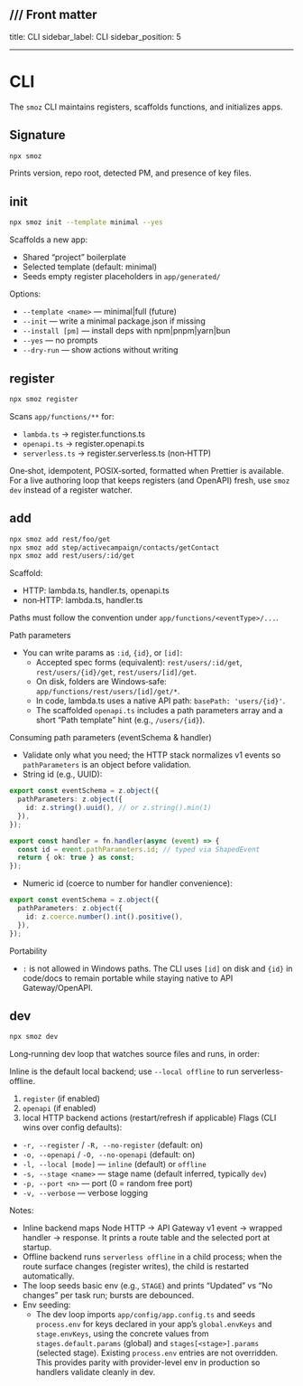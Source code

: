 ## /// Front matter

title: CLI
sidebar_label: CLI
sidebar_position: 5

---

# CLI

The `smoz` CLI maintains registers, scaffolds functions, and initializes apps.

## Signature

```bash
npx smoz
```

Prints version, repo root, detected PM, and presence of key files.

## init

```bash
npx smoz init --template minimal --yes
```

Scaffolds a new app:

- Shared “project” boilerplate
- Selected template (default: minimal)
- Seeds empty register placeholders in `app/generated/`

Options:

- `--template <name>` — minimal|full (future)
- `--init` — write a minimal package.json if missing
- `--install [pm]` — install deps with npm|pnpm|yarn|bun
- `--yes` — no prompts
- `--dry-run` — show actions without writing

## register

```bash
npx smoz register
```

Scans `app/functions/**` for:

- `lambda.ts` → register.functions.ts
- `openapi.ts` → register.openapi.ts
- `serverless.ts` → register.serverless.ts (non‑HTTP)

One‑shot, idempotent, POSIX‑sorted, formatted when Prettier is available.
For a live authoring loop that keeps registers (and OpenAPI) fresh, use `smoz dev`
instead of a register watcher.

## add

```bash
npx smoz add rest/foo/get
npx smoz add step/activecampaign/contacts/getContact
npx smoz add rest/users/:id/get
```

Scaffold:

- HTTP: lambda.ts, handler.ts, openapi.ts
- non‑HTTP: lambda.ts, handler.ts

Paths must follow the convention under `app/functions/<eventType>/...`.

Path parameters

- You can write params as `:id`, `{id}`, or `[id]`:
  - Accepted spec forms (equivalent): `rest/users/:id/get`, `rest/users/{id}/get`, `rest/users/[id]/get`.
  - On disk, folders are Windows‑safe: `app/functions/rest/users/[id]/get/*`.
  - In code, lambda.ts uses a native API path: `basePath: 'users/{id}'`.
  - The scaffolded `openapi.ts` includes a path parameters array and a short “Path template” hint (e.g., `/users/{id}`).

Consuming path parameters (eventSchema & handler)

- Validate only what you need; the HTTP stack normalizes v1 events so `pathParameters` is an object before validation.
- String id (e.g., UUID):

```ts
export const eventSchema = z.object({
  pathParameters: z.object({
    id: z.string().uuid(), // or z.string().min(1)
  }),
});

export const handler = fn.handler(async (event) => {
  const id = event.pathParameters.id; // typed via ShapedEvent
  return { ok: true } as const;
});
```

- Numeric id (coerce to number for handler convenience):

```ts
export const eventSchema = z.object({
  pathParameters: z.object({
    id: z.coerce.number().int().positive(),
  }),
});
```

Portability

- `:` is not allowed in Windows paths. The CLI uses `[id]` on disk and `{id}` in code/docs to remain portable while staying native to API Gateway/OpenAPI.

## dev

```bash
npx smoz dev
```

Long‑running dev loop that watches source files and runs, in order:

Inline is the default local backend; use `--local offline` to run serverless-offline.

1. `register` (if enabled)
2. `openapi` (if enabled)
3. local HTTP backend actions (restart/refresh if applicable)
Flags (CLI wins over config defaults):

- `-r, --register` / `-R, --no-register` (default: on)
- `-o, --openapi` / `-O, --no-openapi` (default: on)
- `-l, --local [mode]` — `inline` (default) or `offline`
- `-s, --stage <name>` — stage name (default inferred, typically `dev`)
- `-p, --port <n>` — port (0 = random free port)
- `-v, --verbose` — verbose logging

Notes:

- Inline backend maps Node HTTP → API Gateway v1 event → wrapped handler → response.
  It prints a route table and the selected port at startup.
- Offline backend runs `serverless offline` in a child process; when the route surface
  changes (register writes), the child is restarted automatically.
- The loop seeds basic env (e.g., `STAGE`) and prints “Updated” vs “No changes”
  per task run; bursts are debounced.
- Env seeding:
  - The dev loop imports `app/config/app.config.ts` and seeds `process.env` for
    keys declared in your app’s `global.envKeys` and `stage.envKeys`, using the
    concrete values from `stages.default.params` (global) and `stages[<stage>].params`
    (selected stage). Existing `process.env` entries are not overridden. This provides
    parity with provider-level env in production so handlers validate cleanly in dev.